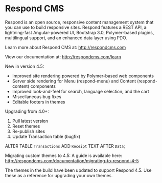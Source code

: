 Respond CMS
===========

Respond is an open source, responsive content management system that you can use to build responsive sites. Respond features a REST API, a lightning-fast Angular-powered UI, Bootstrap 3.0, Polymer-based plugins, multilingual support, and an enhanced data layer using PDO. 

Learn more about Respond CMS at: http://respondcms.com

View our documentation at: http://respondcms.com/learn

New in version 4.5:
- Improved site rendering powered by Polymer-based web components
- Server side rendering for Menu (respond-menu) and Content (respond-content) components
- Improved look-and-feel for search, language selection, and the cart
- Miscellaneous bug fixes
- Editable footers in themes

Upgrading from 4.0+:
1. Pull latest version
2. Reset themes
3. Re-publish sites
4. Update Transaction table (bugfix)

ALTER TABLE  `Transactions` ADD `Receipt` TEXT AFTER `Data`;

Migrating custom themes to 4.5:
A guide is available here:
http://respondcms.com/documentation/migrating-to-respond-4-5 

The themes in the build have been updated to support Respond 4.5.  Use these as a reference for upgrading your own themes.